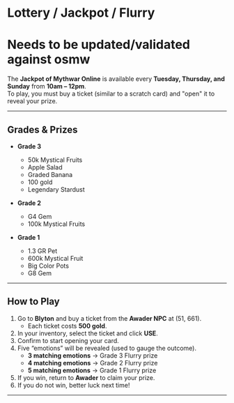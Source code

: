 # Lottery / Jackpot / Flurry

# Needs to be updated/validated against osmw


The **Jackpot of Mythwar Online** is available every **Tuesday, Thursday, and Sunday** from **10am – 12pm**.  
To play, you must buy a ticket (similar to a scratch card) and "open" it to reveal your prize.

---

## Grades & Prizes

- **Grade 3**
  - 50k Mystical Fruits
  - Apple Salad
  - Graded Banana
  - 100 gold
  - Legendary Stardust  

- **Grade 2**
  - G4 Gem
  - 100k Mystical Fruits  

- **Grade 1**
  - 1.3 GR Pet
  - 600k Mystical Fruit
  - Big Color Pots
  - G8 Gem  

---

## How to Play

1. Go to **Blyton** and buy a ticket from the **Awader NPC** at (51, 661).  
   - Each ticket costs **500 gold**.
2. In your inventory, select the ticket and click **USE**.  
3. Confirm to start opening your card.  
4. Five “emotions” will be revealed (used to gauge the outcome).  
   - **3 matching emotions** → Grade 3 Flurry prize  
   - **4 matching emotions** → Grade 2 Flurry prize  
   - **5 matching emotions** → Grade 1 Flurry prize  
5. If you win, return to **Awader** to claim your prize.
6. If you do not win, better luck next time!

---
